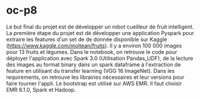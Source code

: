 # oc-p8
Le but final du projet est de développer un robot cueilleur de fruit intelligent.
La première étape du projet est dé développer une application Pyspark pour extraire les features d'un set de de donnée disponible sur Kaggle (https://www.kaggle.com/moltean/fruits). Il y a environ 100 000 images pour 13 fruits et légumes.
Dans le notebook, on retrouve le code pour déployer l'application avec Spark 3.0 (Utilisation Pandas_UDF), de la lecture des images au format binary dans un spark dataframe à l'extraction de feature en utilisant du transfer learning (VGG 16 ImageNet).
Dans les requirements, on retrouve les librairies nécessaires et leur versions pour faire tourner l'appli. Le bootstrap est utilisé sur AWS EMR. Il faut choisir EMR 6.1.0, Spark et Hadoop.
